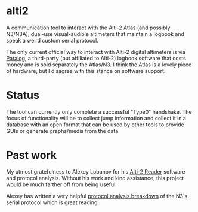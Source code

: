 # alti2

A communication tool to interact with the Alti-2 Atlas (and possibly N3/N3A), dual-use visual-audible
altimeters that maintain a logbook and speak a weird custom serial protocol.

The only current official way to interact with Alti-2 digital altimeters is via [Paralog](https://paralog.net/),
a third-party (but affiliated to Alti-2) logbook software that costs money and is sold separately the Atlas/N3.
I think the Atlas is a lovely piece of hardware, but I disagree with this stance on software support.

# Status

The tool can currently only complete a successful "Type0" handshake. The focus of functionality will be to
collect jump information and collect it in a database with an open format that can be used by other tools
to provide GUIs or generate graphs/media from the data.

# Past work

My utmost gratefulness to Alexey Lobanov for his [Alti-2 Reader](https://sites.google.com/site/lobanovsoftware/home/alti-2-reader)
software and protocol analysis. Without his work and kind assistance, this project would be much farther off from being useful.

Alexey has written a very helpful [protocol analysis breakdown](https://docs.google.com/viewer?a=v&pid=sites&srcid=ZGVmYXVsdGRvbWFpbnxsb2Jhbm92c29mdHdhcmV8Z3g6MzExMzQ1MjQ5YjFmYjAxNg) of the N3's serial protocol which is great reading.

